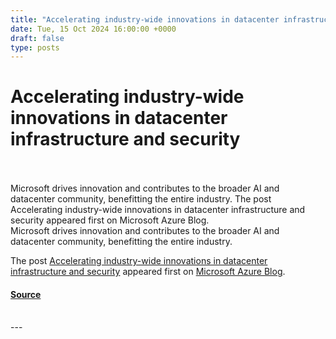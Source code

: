 ```yaml
---
title: "Accelerating industry-wide innovations in datacenter infrastructure and security"
date: Tue, 15 Oct 2024 16:00:00 +0000
draft: false
type: posts
---
```

# Accelerating industry-wide innovations in datacenter infrastructure and security

<br/>

<br/>
Microsoft drives innovation and contributes to the broader AI and datacenter community, benefitting the entire industry. The post Accelerating industry-wide innovations in datacenter infrastructure and security appeared first on Microsoft Azure Blog. 
<br/>
Microsoft drives innovation and contributes to the broader AI and datacenter community, benefitting the entire industry.

The post [Accelerating industry-wide innovations in datacenter infrastructure and security](https://azure.microsoft.com/en-us/blog/accelerating-industry-wide-innovations-in-datacenter-infrastructure-and-security/) appeared first on [Microsoft Azure Blog](https://azure.microsoft.com/en-us/blog).

#### [Source](https://azure.microsoft.com/en-us/blog/accelerating-industry-wide-innovations-in-datacenter-infrastructure-and-security/)

<br/>
---
